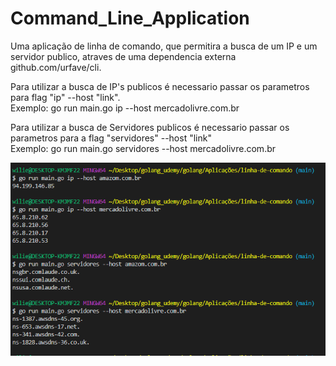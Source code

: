 # Command_Line_Application
Uma aplicação de linha de comando, que permitira a busca de um IP e um servidor publico, atraves de uma dependencia externa github.com/urfave/cli.

Para utilizar a busca de IP's publicos é necessario passar os parametros para flag "ip" --host "link".<br>
Exemplo: go run main.go ip --host mercadolivre.com.br

Para utilizar a busca de Servidores publicos é necessario passar os parametros para a flag "servidores" --host "link"<br>
Exemplo: go run main.go servidores --host mercadolivre.com.br

 <img id="exemplos-dos-comandos" src="exemplos.PNG" alt="">
